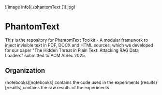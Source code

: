 ![image info](./phantomText (1).jpg)

# PhantomText

This is the repository for PhantomText Toolkit - A modular framework to inject
invisible text in PDF, DOCX and HTML sources, which we developed for our paper
"The Hidden Threat in Plain Text: Attacking RAG Data Loaders" submitted to
ACM AISec 2025.

## Organization

(notebooks)[notebooks] contains the code used in the experiments
(results)[results] contains the raw results of the experiments
